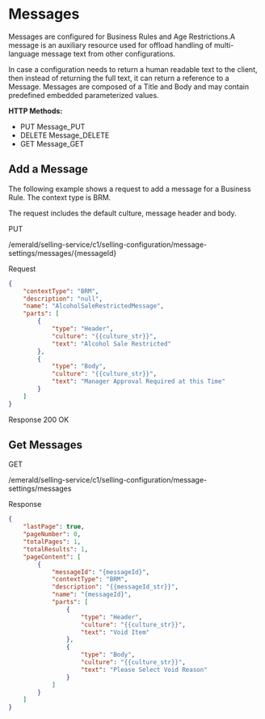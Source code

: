 
# Messages

Messages are configured for Business Rules and Age Restrictions.A message is an auxiliary resource used for offload handling of multi-language message text from other configurations.

In case a configuration needs to return a human readable text to the client, then instead of returning the full text, it can return a reference to a Message.
Messages are composed of a Title and Body and may contain predefined embedded parameterized values.

**HTTP Methods:**

- PUT Message_PUT
- DELETE Message_DELETE
- GET Message_GET

## Add a Message

The following example shows a request to add a message for a Business Rule. The context type is BRM. 

The request includes the default culture, message header and body.

PUT

/emerald/selling-service/c1/selling-configuration/message-settings/messages/{messageId}

Request

```json
{
    "contextType": "BRM",
    "description": "null",
    "name": "AlcoholSaleRestrictedMessage",
    "parts": [
        {
            "type": "Header",
            "culture": "{{culture_str}}",
            "text": "Alcohol Sale Restricted"
        },
        {
            "type": "Body",
            "culture": "{{culture_str}}",
            "text": "Manager Approval Required at this Time"
        }
    ]
}
```

Response 200 OK

## Get Messages

GET

/emerald/selling-service/c1/selling-configuration/message-settings/messages

Response

```json
{
    "lastPage": true,
    "pageNumber": 0,
    "totalPages": 1,
    "totalResults": 1,
    "pageContent": [
        {
            "messageId": "{messageId}",
            "contextType": "BRM",
            "description": "{{messageId_str}}",
            "name": "{messageId}",
            "parts": [
                {
                    "type": "Header",
                    "culture": "{{culture_str}}",
                    "text": "Void Item"
                },
                {
                    "type": "Body",
                    "culture": "{{culture_str}}",
                    "text": "Please Select Void Reason"
                }
            ]
        }
    ]
}
```
